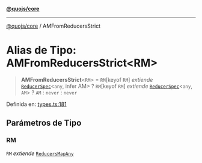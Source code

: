 [**@quojs/core**](../README.md)

***

[@quojs/core](../README.md) / AMFromReducersStrict

# Alias de Tipo: AMFromReducersStrict\<RM\>

> **AMFromReducersStrict**\<`RM`\> = `RM`\[keyof `RM`\] *extiende* [`ReducerSpec`](../interfaces/ReducerSpec.md)\<`any`, infer AM\> ? `RM`\[keyof `RM`\] *extiende* [`ReducerSpec`](../interfaces/ReducerSpec.md)\<`any`, `AM`\> ? `AM` : `never` : `never`

Definida en: [types.ts:181](https://github.com/quojs/quojs/blob/77e60321cd9a639207281caa83e9258935b2bfc1/packages/core/src/types.ts#L181)

## Parámetros de Tipo

### RM

`RM` *extiende* [`ReducersMapAny`](ReducersMapAny.md)
